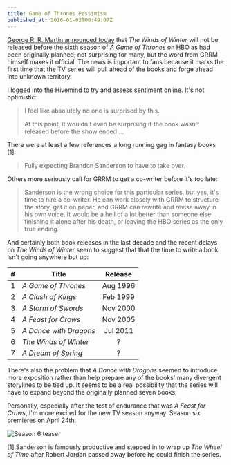 ```yaml
---
title: Game of Thrones Pessimism
published_at: 2016-01-03T00:49:07Z
---
```


[George R. R. Martin announced today][announcement] that _The Winds of Winter_
will not be released before the sixth season of _A Game of Thrones_ on HBO as
had been originally planned; not surprising for many, but the word from GRRM
himself makes it official. The news is important to fans because it marks the
first time that the TV series will pull ahead of the books and forge ahead into
unknown territory.

I logged into [the Hivemind][hivemind] to try and assess sentiment online. It's
not optimistic:

> I feel like absolutely no one is surprised by this.
>
> At this point, it wouldn't even be surprising if the book wasn't released
> before the show ended ...

There were at least a few references a long running gag in fantasy books [1]:

> Fully expecting Brandon Sanderson to have to take over.

Others more seriously call for GRRM to get a co-writer before it's too late:

> Sanderson is the wrong choice for this particular series, but yes, it's time
> to hire a co-writer. He can work closely with GRRM to structure the story,
> get it on paper, and GRRM can rewrite and revise away in his own voice. It
> would be a hell of a lot better than someone else finishing it alone after
> his death, or leaving the HBO series as the only true ending.

And certainly both book releases in the last decade and the recent delays on
_The Winds of Winter_ seem to suggest that that the time to write a book isn't
going anywhere but up:

| #   | Title                  | Release  |
| :-: | ---------------------- | :------: |
| 1   | _A Game of Thrones_    | Aug 1996 |
| 2   | _A Clash of Kings_     | Feb 1999 |
| 3   | _A Storm of Swords_    | Nov 2000 |
| 4   | _A Feast for Crows_    | Nov 2005 |
| 5   | _A Dance with Dragons_ | Jul 2011 |
| 6   | _The Winds of Winter_  | ?        |
| 7   | _A Dream of Spring_    | ?        |

There's also the problem that _A Dance with Dragons_ seemed to introduce more
exposition rather than help prepare any of the books' many divergent storylines
to be tied up. It seems to be a real possibility that the series will have to
expand beyond the originally planned seven books.

Personally, especially after the test of endurance that was _A Feast for
Crows_, I'm more excited for the new TV season anyway. Season six premieres on
April 24th.

![Season 6 teaser](/assets/fragments/got-pessimism/season-6-teaser.jpg)

[1] Sanderson is famously productive and stepped in to wrap up _The Wheel of
    Time_ after Robert Jordan passed away before he could finish the series.

[announcement]: http://grrm.livejournal.com/465247.html
[hivemind]: https://www.reddit.com/r/television/comments/3z4q4h/george_rr_martin_the_winds_of_winter_will_not_be/
